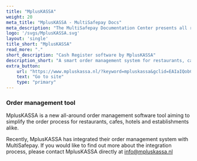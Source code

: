 ```yaml
---
title: "MplusKASSA"
weight: 20
meta_title: "MplusKASSA - MultiSafepay Docs"
meta_description: "The MultiSafepay Documentation Center presents all relevant information about our Plugins and API. You can also find support pages for Payment Methods, Tools and General Questions as well as the contact details of our Support and Integration Teams."
logo: '/svgs/MplusKASSA.svg'
layout: 'single'
title_short: "MplusKASSA"
read_more: "."
short_description: "Cash Register software by MplusKASSA"
description_short: "A smart order management system for restaurants, cafes and hotels"
extra_button:
    url: "https://www.mpluskassa.nl/?keyword=mpluskassa&gclid=EAIaIQobChMI2oOCj5Lw6wIVQ-h3Ch3NtQ4SEAAYASAAEgJJcvD_BwE" 
    text: "Go to site" 
    type: "primary"
---
```


### Order management tool

MplusKASSA is a new all-around order management software tool aiming to simplify the order process for restaurants, cafes, hotels and establishments alike.

Recently, MplusKASSA has integrated their order management system with MultiSafepay. If you would like to find out more about the integration process, please contact MplusKASSA directly at <info@mpluskassa.nl>
